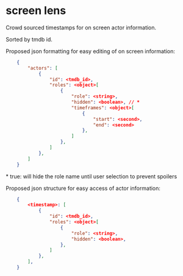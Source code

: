 # screen lens
Crowd sourced timestamps for on screen actor information.

Sorted by tmdb id.

Proposed json formatting for easy editing of on screen information:
```json
    {
        "actors": [
            {
                "id": <tmdb_id>,
                "roles": <object>[
                    {
                        "role": <string>,
                        "hidden": <boolean>, // *
                        "timeframes": <object>[
                            {
                                "start": <second>,
                                "end": <second>
                            },
                        ]
                    },
                ]
            },
        ]
    }
```
\* true: will hide the role name until user selection to prevent spoilers


Proposed json structure for easy access of actor information:
```json
    {
        <timestamp>: [
            {
                "id": <tmdb_id>,
                "roles": <object>[
                    {
                        "role": <string>,
                        "hidden": <boolean>,
                    },
                ]
            },
        ],
    }
```